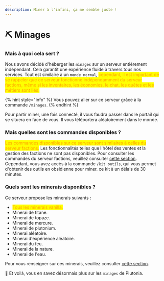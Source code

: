 ```yaml
---
description: Miner à l'infini, ça me semble juste !
---
```


# ⛏️ Minages

### Mais à quoi cela sert ?

Nous avons décidé d'héberger les `minages` sur un serveur entièrement indépendant. Cela garantit une expérience fluide à travers tous nos services. Tout est similaire à un `monde normal`, <mark style="color:orange;">cependant, il est important de se rappeler que ce serveur fonctionne indépendamment du serveur factions, même si les inventaires, les économies, le chat, les quêtes et les métiers sont liés.</mark>

{% hint style="info" %}
Vous pouvez aller sur ce serveur grâce à la commande `/minages`.
{% endhint %}

Pour partir miner, une fois connecté, il vous faudra passer dans le portail qui se situera en face de vous. Il vous téléportera aléatoirement dans le monde.



### Mais quelles sont les commandes disponibles ?

<mark style="color:orange;">Les commandes disponibles sur ce serveur sont similaires à celles du serveur factions.</mark> Les fonctionnalités telles que l'hôtel des ventes et la gestion des factions ne sont pas disponibles. Pour consulter les commandes du serveur factions, veuillez consulter [cette section](factions.md). Cependant, vous avez accès à la commande `/kit outils`, qui vous permet d'obtenir des outils en obsidienne pour miner. ce kit à un délais de 30 minutes.



### Quels sont les minerais disponibles ?

Ce serveur propose les minerais suivants :

* <mark style="color:orange;">Tous les minerais vanilla.</mark>
* Minerai de titane.
* Minerai de topaze.
* Minerai de mercure.
* Minerai de plutonium.
* Minerai aléatoire.
* Minerai d'expérience aléatoire.
* Minerai du feu.
* Minerai de la nature.
* Minerai de l'eau.

Pour vous renseigner sur ces minerais, veuillez consulter [cette section](../gameplay/les-blocs/minerais.md).



🎉 Et voilà, vous en savez désormais plus sur les `minages` de Plutonia.
